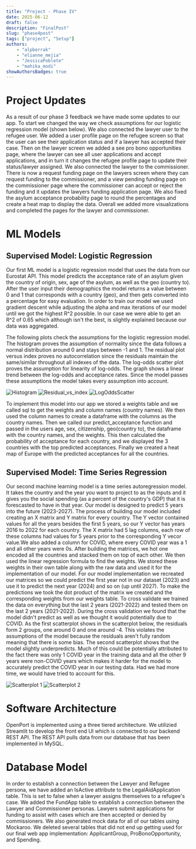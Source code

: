 ```yaml
---
title: "Project - Phase IV"
date: 2025-06-12
draft: false
description: "FinalPost"
slug: "phase4post"
tags: ["project", "Setup"]
authors:
    - "alpberrak"
    - "elianne_mejia"
    - "JessicaPoblete"
    - "mahika_modi"
showAuthorsBadges: true
---
```


# Project Updates
As a result of our phase 3 feedback we have made some updates to our app. To start we changed the way we check assumptions for our logistic regression model (shown below). We also connected the lawyer user to the refugee user. We added a user profile page on the refugee screen so that the user can see their application status and if a lawyer has accepted their case. Then on the lawyer screen we added a see pro bono opportunities page, where the lawyer can see all user applications and accept applications, and in turn it changes the refugee profile page to update their status/lawyer assigned. We also connected the lawyer to the commissioner. There is now a request funding page on the lawyers screen where they can request funding to the commissioner, and a view pending funding page on the commissioner page where the commissioner can accept or reject the funding and it updates the lawyers funding application page. We also fixed the asylum acceptance probability page to round the percentages and create a heat map to display the data. Overall we added more visualizations and completed the pages for the lawyer and commissioner.


# ML Models

## Supervised Model: Logistic Regression
Our first ML model is a logistic regression model that uses the data from our Eurostat API. This model predicts the acceptance rate of an asylum given the country of origin, sex, age of the asylum, as well as the geo (country to). After the user input their demographics the model returns a value between 0 and 1 that corresponds with a country (geo), and then gets converted into a percentage for easy evaluation. In order to train our model we used gradient descent while adjusting the alpha and max iterations of our model until we got the highest R^2 possible. In our case we were able to get an R^2 of 0.65 which although isn't the best, is slightly explained because our data was aggregated.

The following plots check the assumptions for the logistic regression model. The histogram proves the assumption of normality since the data follows a normal distribution around 0 and stays between -1 and 1. The residual plot versus index proves no autocorrelation since the residuals maintain the same/similar throughout all indexes of the data. The log-odds scatter plot proves the assumption for linearity of log-odds. The graph shows a linear trend between the log-odds and acceptance rates. Since the model passes these assumptions the model takes every assumption into account. 

![Histogram](/updatedHistogram.png)
![Residual_vs_index](/Residual_vs_index.png)
![LogOddsScatter](/LogOdds.png)

To implement this model into our app we stored a weights table and we called sql to get the weights and column names (country names). We then used the column names to create a dataframe with the columns as the country names. Then we called our predict_acceptance function and passed in the users age, sex, citizenship, geo(country to), the dataframe with the country names, and the weights. This then calculated the probability of acceptance for each country, and we displayed the 3 countries with the top predicted acceptances. Finally we created a heat map of Europe with the predicted acceptances for all the countries.

## Supervised Model: Time Series Regression
Our second machine learning model is a time series autoregression model. It takes the country and the year you want to project to as the inputs and it gives you the social spending (as a percent of the country's GDP) that it is forescasted to have in that year. Our model is designed to predict 5 years into the future (2023-2027). The process of building our model included creating an X matrix and Y matrix for every country. The Y vector contained values for all the years besides the first 5 years, so our Y vector has years 2016 to 2022 for each country. The X matrix had 5 lag columns, each row of these columns had values for 5 years prior to the corresponding Y vecor value.We also added a column for COVID, where every COVID year was a 1 and all other years were 0s. After building the matrices, we hot one encoded all the countries and stacked them on top of each other. We then used the linear regression formula to find the weights. We stored these weights in their own table along with the raw data and used it for the implementation of our model. For our model implementation we recreated our matrices so we could predict the first year not in our dataset (2023) and use it to predict the next year (2024) and so on (up until 2027). To make the predictions we took the dot product of the matrix we created and the corresponding weights from our weights table. To cross validate we trained the data on everything but the last 2 years (2021-2022) and tested them on the last 2 years (2021-2022). During the cross validation we found that the model didn't predict as well as we thought it would potentially due to COVID. As the first scatterplot shows in the scatterplot below, the residuals form 2 groups, one around 0 and one around -4. This violates the assumptions of the model because the residuals aren't fully random meaning that there is some bias. The second scatterplot shows that the model slightly underpredicts. Much of this could be potentially attributed to the fact there was only 1 COVID year in the training data and all the other 9 years were non-COVID years which makes it harder for the model to accurately predict the COVID year in our testing data. Had we had more time, we would have tried to account for this. 

![Scatterplot 1](/ml2_resid_scatter.png)
![Scatterplot 2](/ml2_pred_vs_res.png)


# Software Architecture

OpenPort is implemented using a three tiered architecture. We utilizied Streamlit to develop the front end UI which is connected to our backend REST API. The REST API pulls data from our database that has been implemented in MySQL. 

# Database Model
In order to establish a connection between the Lawyer and Refugee persona, we have added an IsActive attribute to the LegalAidApplication table. This is set to false when a lawyer assigns themselves to a refugee's case. We added the FundApp table to establish a connection between the Lawyer and Commissioner personas. Lawyers submit applications for funding to assist with cases which are then accepted or denied by commissioners. We also generated mock data for all of our tables using Mockaroo. We deleted several tables that did not end up getting used for our final web app implementation: ApplicantGroup, ProBonoOpportunity, and Spending. 